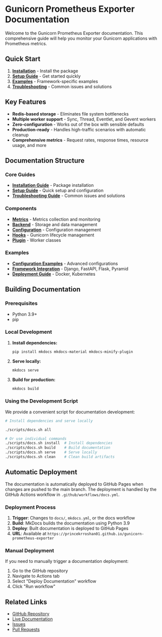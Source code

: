 # Gunicorn Prometheus Exporter Documentation

Welcome to the Gunicorn Prometheus Exporter documentation. This comprehensive guide will help you monitor your Gunicorn applications with Prometheus metrics.

## Quick Start

1. **[Installation](installation.md)** - Install the package
2. **[Setup Guide](setup.md)** - Get started quickly
3. **[Examples](examples/)** - Framework-specific examples
4. **[Troubleshooting](troubleshooting.md)** - Common issues and solutions

## Key Features

- **Redis-based storage** - Eliminates file system bottlenecks
- **Multiple worker support** - Sync, Thread, Eventlet, and Gevent workers
- **Zero-configuration** - Works out of the box with sensible defaults
- **Production-ready** - Handles high-traffic scenarios with automatic cleanup
- **Comprehensive metrics** - Request rates, response times, resource usage, and more

## Documentation Structure

### Core Guides
- **[Installation Guide](installation.md)** - Package installation
- **[Setup Guide](setup.md)** - Quick setup and configuration
- **[Troubleshooting Guide](troubleshooting.md)** - Common issues and solutions

### Components
- **[Metrics](components/metrics/)** - Metrics collection and monitoring
- **[Backend](components/backend/)** - Storage and data management
- **[Configuration](components/config/)** - Configuration management
- **[Hooks](components/hooks/)** - Gunicorn lifecycle management
- **[Plugin](components/plugin/)** - Worker classes

### Examples
- **[Configuration Examples](examples/examples.md)** - Advanced configurations
- **[Framework Integration](examples/)** - Django, FastAPI, Flask, Pyramid
- **[Deployment Guide](examples/deployment-guide.md)** - Docker, Kubernetes

## Building Documentation

### Prerequisites

- Python 3.9+
- pip

### Local Development

1. **Install dependencies:**

   ```bash
   pip install mkdocs mkdocs-material mkdocs-minify-plugin
   ```

2. **Serve locally:**

   ```bash
   mkdocs serve
   ```

3. **Build for production:**
   ```bash
   mkdocs build
   ```

### Using the Development Script

We provide a convenient script for documentation development:

```bash
# Install dependencies and serve locally

./scripts/docs.sh all

# Or use individual commands
./scripts/docs.sh install  # Install dependencies
./scripts/docs.sh build    # Build documentation
./scripts/docs.sh serve    # Serve locally
./scripts/docs.sh clean    # Clean build artifacts
```

## Automatic Deployment

The documentation is automatically deployed to GitHub Pages when changes are pushed to the main branch. The deployment is handled by the GitHub Actions workflow in `.github/workflows/docs.yml`.

### Deployment Process

1. **Trigger**: Changes to `docs/`, `mkdocs.yml`, or the docs workflow
2. **Build**: MkDocs builds the documentation using Python 3.9
3. **Deploy**: Built documentation is deployed to GitHub Pages
4. **URL**: Available at `https://princekrroshan01.github.io/gunicorn-prometheus-exporter`

### Manual Deployment

If you need to manually trigger a documentation deployment:

1. Go to the GitHub repository
2. Navigate to Actions tab
3. Select "Deploy Documentation" workflow
4. Click "Run workflow"

## Related Links

- [GitHub Repository](https://github.com/Agent-Hellboy/gunicorn-prometheus-exporter)
- [Live Documentation](https://princekrroshan01.github.io/gunicorn-prometheus-exporter)
- [Issues](https://github.com/Agent-Hellboy/gunicorn-prometheus-exporter/issues)
- [Pull Requests](https://github.com/Agent-Hellboy/gunicorn-prometheus-exporter/pulls)
